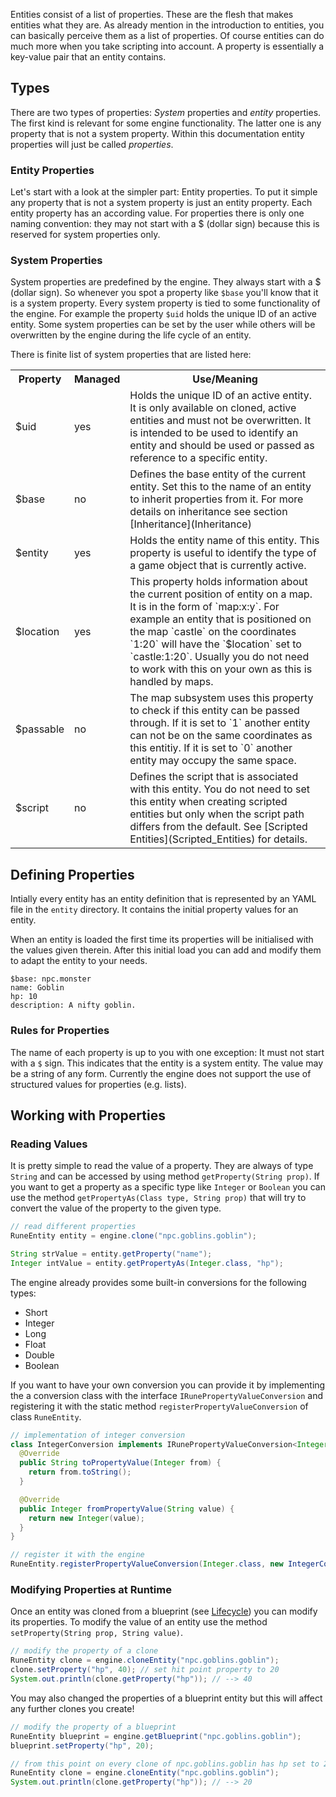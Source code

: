 Entities consist of a list of properties. These are the flesh that makes
entities what they are. As already mention in the introduction to entities, you
can basically perceive them as a list of properties. Of course entities can do
much more when you take scripting into account. A property is essentially a
key-value pair that an entity contains.

## Types
There are two types of properties: *System* properties and *entity* properties.
The first kind is relevant for some engine functionality. The latter one is any
property that is not a system property. Within this documentation entity
properties will just be called *properties*.

### Entity Properties
Let's start with a look at the simpler part: Entity properties. To put it simple
any property that is not a system property is just an entity property. Each
entity property has an according value. For properties there is only one naming
convention: they may not start with a $ (dollar sign) because this is reserved
for system properties only.

### System Properties
System properties are predefined by the engine. They always start with a $
(dollar sign). So whenever you spot a property like `$base` you'll know that it
is a system property. Every system property is tied to some functionality of the
engine. For example the property `$uid` holds the unique ID of an active entity.
Some system properties can be set by the user while others will be overwritten
by the engine during the life cycle of an entity.

There is finite list of system properties that are listed here:

<table>
<tr><th>Property</th><th>Managed</th><th>Use/Meaning</th></tr>
<tr>
  <td>$uid</td>
  <td>yes</td>
  <td>Holds the unique ID of an active entity. It is only available on cloned,
      active entities and must not be overwritten. It is intended to be used to
      identify an entity and should be used or passed as reference to a specific
      entity.</td>
</tr>
<tr>
  <td>$base</td>
  <td>no</td>
  <td>Defines the base entity of the current entity. Set this to the name of an
      entity to inherit properties from it. For more details on inheritance see
      section [Inheritance](Inheritance)</td>
</tr>
<tr>
  <td>$entity</td>
  <td>yes</td>
  <td>Holds the entity name of this entity. This property is useful to identify
      the type of a game object that is currently active.</td>  
</tr>
<tr>
  <td>$location</td>
  <td>yes</td>
  <td>This property holds information about the current position of entity on a
      map. It is in the form of `map:x:y`. For example an entity that is
      positioned on the map `castle` on the coordinates `1:20` will have the
      `$location` set to `castle:1:20`. Usually you do not need to work with
      this on your own as this is handled by maps.</td>
</tr>
<tr>
  <td>$passable</td>
  <td>no</td>
  <td>The map subsystem uses this property to check if this entity can be passed
      through. If it is set to `1` another entity can not be on the same coordinates
      as this entitiy. If it is set to `0` another entity may occupy the same space.</td>
</tr>
<tr>
  <td>$script</td>
  <td>no</td>
  <td>Defines the script that is associated with this entity. You do not need to
      set this entity when creating scripted entities but only when the script
      path differs from the default. See [Scripted Entities](Scripted_Entities)
      for details.</td>
</tr>
</table>

## Defining Properties
Intially every entity has an entity definition that is represented by an YAML file
in the `entity` directory. It contains the initial property values for an entity.

When an entity is loaded the first time its properties will be initialised with
the values given therein. After this initial load you can add and modify them
to adapt the entity to your needs.

```
$base: npc.monster
name: Goblin
hp: 10
description: A nifty goblin.

```

### Rules for Properties
The name of each property is up to you with one exception: It must not start with
a `$` sign. This indicates that the entity is a system entity. The value may be
a string of any form. Currently the engine does not support the use of structured
values for properties (e.g. lists).

## Working with Properties

### Reading Values
It is pretty simple to read the value of a property. They are always of type
`String` and can be accessed by using method `getProperty(String prop)`. If
you want to get a property as a specific type like `Integer` or `Boolean`
you can use the method `getPropertyAs(Class type, String prop)` that will
try to convert the value of the property to the given type.

```java
// read different properties
RuneEntity entity = engine.clone("npc.goblins.goblin");

String strValue = entity.getProperty("name");
Integer intValue = entity.getPropertyAs(Integer.class, "hp");
```

The engine already provides some built-in conversions for the following
types:

  * Short
  * Integer
  * Long
  * Float
  * Double
  * Boolean

If you want to have your own conversion you can provide it by implementing
the a conversion class with the interface `IRunePropertyValueConversion` and
registering it with the static method `registerPropertyValueConversion` of
class `RuneEntity`.

```java
// implementation of integer conversion
class IntegerConversion implements IRunePropertyValueConversion<Integer> {
  @Override
  public String toPropertyValue(Integer from) {
    return from.toString();
  }

  @Override
  public Integer fromPropertyValue(String value) {
    return new Integer(value);
  }
}

// register it with the engine
RuneEntity.registerPropertyValueConversion(Integer.class, new IntegerConversion());
```

### Modifying Properties at Runtime
Once an entity was cloned from a blueprint (see [Lifecycle](Lifecycle)) you can
modify its properties.  To modify the value of an entity use the method
`setProperty(String prop, String value)`.

```java
// modify the property of a clone
RuneEntity clone = engine.cloneEntity("npc.goblins.goblin");
clone.setProperty("hp", 40); // set hit point property to 20
System.out.println(clone.getProperty("hp")); // --> 40
```

You may also changed the properties of a blueprint entity but this will affect
any further clones you create!

```java
// modify the property of a blueprint
RuneEntity blueprint = engine.getBlueprint("npc.goblins.goblin");
blueprint.setProperty("hp", 20);

// from this point on every clone of npc.goblins.goblin has hp set to 20
RuneEntity clone = engine.cloneEntity("npc.goblins.goblin");
System.out.println(clone.getProperty("hp")); // --> 20
```

